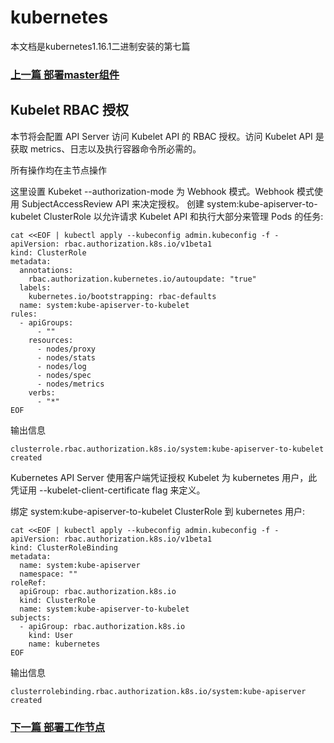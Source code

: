 # kubernetes

本文档是kubernetes1.16.1二进制安装的第七篇

### [上一篇 部署master组件](https://github.com/moziang1/k8s/blob/master/v1.16.1-F%20%E9%83%A8%E7%BD%B2master%E7%BB%84%E4%BB%B6.md)

##  Kubelet RBAC 授权

本节将会配置 API Server 访问 Kubelet API 的 RBAC 授权。访问 Kubelet API 是获取 metrics、日志以及执行容器命令所必需的。

所有操作均在主节点操作

这里设置 Kubeket --authorization-mode 为 Webhook 模式。Webhook 模式使用 SubjectAccessReview API 来决定授权。
创建 system:kube-apiserver-to-kubelet ClusterRole 以允许请求 Kubelet API 和执行大部分来管理 Pods 的任务:

```
cat <<EOF | kubectl apply --kubeconfig admin.kubeconfig -f -
apiVersion: rbac.authorization.k8s.io/v1beta1
kind: ClusterRole
metadata:
  annotations:
    rbac.authorization.kubernetes.io/autoupdate: "true"
  labels:
    kubernetes.io/bootstrapping: rbac-defaults
  name: system:kube-apiserver-to-kubelet
rules:
  - apiGroups:
      - ""
    resources:
      - nodes/proxy
      - nodes/stats
      - nodes/log
      - nodes/spec
      - nodes/metrics
    verbs:
      - "*"
EOF
```

输出信息

```
clusterrole.rbac.authorization.k8s.io/system:kube-apiserver-to-kubelet created
```

 Kubernetes API Server 使用客户端凭证授权 Kubelet 为 kubernetes 用户，此凭证用 --kubelet-client-certificate flag 来定义。

绑定 system:kube-apiserver-to-kubelet ClusterRole 到 kubernetes 用户:

```
cat <<EOF | kubectl apply --kubeconfig admin.kubeconfig -f -
apiVersion: rbac.authorization.k8s.io/v1beta1
kind: ClusterRoleBinding
metadata:
  name: system:kube-apiserver
  namespace: ""
roleRef:
  apiGroup: rbac.authorization.k8s.io
  kind: ClusterRole
  name: system:kube-apiserver-to-kubelet
subjects:
  - apiGroup: rbac.authorization.k8s.io
    kind: User
    name: kubernetes
EOF
```

输出信息

```
clusterrolebinding.rbac.authorization.k8s.io/system:kube-apiserver created
```



### [下一篇 部署工作节点](https://github.com/moziang1/k8s/blob/master/v1.16.1-H%20%E9%83%A8%E7%BD%B2%E5%B7%A5%E4%BD%9C%E8%8A%82%E7%82%B9.md)

